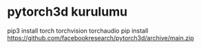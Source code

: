 # pytorch3d kurulumu
pip3 install torch torchvision torchaudio
pip install https://github.com/facebookresearch/pytorch3d/archive/main.zip

